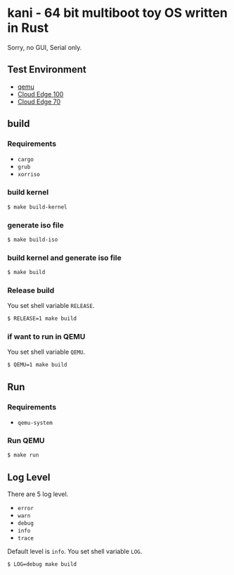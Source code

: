 # kani - 64 bit multiboot toy OS written in Rust

Sorry, no GUI, Serial only.

## Test Environment

- [qemu](https://www.qemu.org/)
- [Cloud Edge 100](https://www.trendmicro.co.jp/business/products/cloudedge/index.html#specification)
- [Cloud Edge 70](https://www.trendmicro.co.jp/business/products/cloudedge/index.html#specification)

## build

### Requirements

- `cargo`
- `grub`
- `xorriso`

### build kernel

```sh
$ make build-kernel
```

### generate iso file

```sh
$ make build-iso
```

### build kernel and generate iso file

```sh
$ make build
```

### Release build

You set shell variable `RELEASE`.

```sh
$ RELEASE=1 make build
```

### if want to run in QEMU

You set shell variable `QEMU`.

```sh
$ QEMU=1 make build
```

## Run

### Requirements

- `qemu-system`

### Run QEMU

```sh
$ make run
```

## Log Level

There are 5 log level.

- `error`
- `warn`
- `debug`
- `info`
- `trace`

Default level is `info`.
You set shell variable `LOG`.

```sh
$ LOG=debug make build
```
